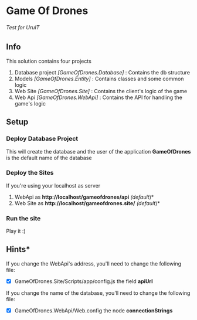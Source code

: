 # Game Of Drones
###### Test for UruIT

## Info
This solution contains four projects
1. Database project *[GameOfDrones.Database]* : Contains the db structure
2. Models *[GameOfDrones.Entity]* : Contains classes and some common logic
3. Web Site *[GameOfDrones.Site]* : Contains the client's logic of the game
4. Web Api *[GameOfDrones.WebApi]* : Contains the API for handling the game's logic

## Setup
### Deploy Database Project
This will create the database and the user of the application
**GameOfDrones** is the default name of the database
### Deploy the Sites
If you're using your localhost as server
1. WebApi as **http://localhost/gameofdrones/api** *(default*)*
2. Web Site as **http://localhost/gameofdrones.site/** *(default*)*
### Run the site
Play it :)
## Hints*
If you change the WebApi's address, you'll need to change the following file:
- [x] GameOfDrones.Site/Scripts/app/config.js the field **apiUrl**

If you change the name of the database, you'll need to change the following file:

- [x] GameOfDrones.WebApi/Web.config the node **connectionStrings** 
